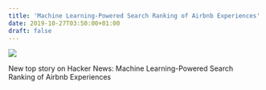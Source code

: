 ```yaml
---
title: 'Machine Learning-Powered Search Ranking of Airbnb Experiences'
date: 2019-10-27T03:50:00+01:00
draft: false
---
```


![](https://ifttt.com/images/no_image_card.png)  

New top story on Hacker News: Machine Learning-Powered Search Ranking of Airbnb Experiences